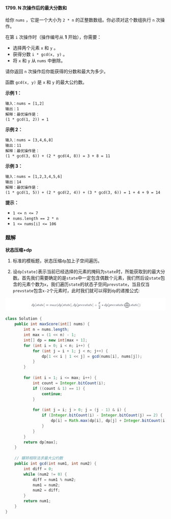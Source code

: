 #### 1799. N 次操作后的最大分数和

给你 `nums` ，它是一个大小为 `2 * n` 的正整数数组。你必须对这个数组执行 `n` 次操作。

在第 `i` 次操作时（操作编号从 **1** 开始），你需要：

* 选择两个元素 `x` 和 `y` 。
* 获得分数 `i * gcd(x, y)` 。
* 将 `x` 和 `y` 从 `nums` 中删除。

请你返回 `n` 次操作后你能获得的分数和最大为多少。

函数 `gcd(x, y)` 是 `x` 和 `y` 的最大公约数。

**示例 1：**

```shell
输入：nums = [1,2]
输出：1
解释：最优操作是：
(1 * gcd(1, 2)) = 1
```

**示例 2：**

```shell
输入：nums = [3,4,6,8]
输出：11
解释：最优操作是：
(1 * gcd(3, 6)) + (2 * gcd(4, 8)) = 3 + 8 = 11
```

**示例 3：**

```shell
输入：nums = [1,2,3,4,5,6]
输出：14
解释：最优操作是：
(1 * gcd(1, 5)) + (2 * gcd(2, 4)) + (3 * gcd(3, 6)) = 1 + 4 + 9 = 14
```

**提示：**

- `1 <= n <= 7`
- `nums.length == 2 * n`
- `1 <= nums[i] <= 106`

### 题解

**状态压缩+dp**

1. 标准的模板题，状态压缩`dp`加上子空间遍历。

2. 设`dp[state]`表示当前已经选择的元素的掩码为`state`时，所能获取到的最大分数。首先我们需要确定的是`state`中一定包含偶数个元素，我们然后设`state`包含的元素个数为`x`，我们遍历`state`的状态子空间`prevstate`，当且仅当`prevstate`包含`x-2`个元素时，此时我们就可以得到`dp`的递推公式:


![image-20210913214142827](./images/N次操作后的最大分数和/1.jpg)

```java
class Solution {
    public int maxScore(int[] nums) {
        int n = nums.length;
        int max = (1 << n) - 1;
        int[] dp = new int[max + 1];
        for (int i = 0; i < n; i++) {
            for (int j = i + 1; j < n; j++) {
                dp[1 << i | 1 << j] = gcd(nums[i], nums[j]);
            }
        }

        for (int i = 1; i <= max; i++) {
            int count = Integer.bitCount(i);
            if ((count & 1) == 1) {
                continue;
            }

            for (int j = i; j > 0; j = (j - 1) & i) {
                if (Integer.bitCount(i) - Integer.bitCount(j) == 2) {
                    dp[i] = Math.max(dp[i], dp[j] + Integer.bitCount(i) / 2 * dp[i ^ j]);
                }
            }
        }
        return dp[max];
    }

    // 辗转相除法求最大公约数
    public int gcd(int num1, int num2) {
        int diff = 0;
        while (num2 != 0) {
            diff = num1 % num2;
            num1 = num2;
            num2 = diff;
        }
        return num1;
    }
}
```

